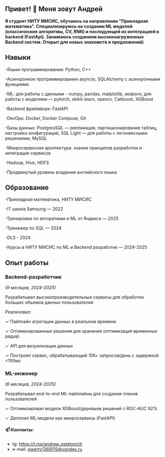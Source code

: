 ## Привет! 👋 Меня зовут Андрей

**Я студент НИТУ МИСИС, обучаюсь на направлении "Прикладная математика". Специализируюсь 	на создании ML моделей (классические алгоритмы, CV, RNN) и последующей их интеграцией в backend (FastApi). Занимаюсь созданием высоконагруженных Backend систем. Открыт для новых знакомств и предложений)**

## Навыки

   -Языки программирования: Python, C++
   
   -Асинхронное программирование asyncio, SQLAlchemy с асинхронными функциями
   
   -ML: для работы с данными - numpy, pandas, matplotlib, seaborn; для работы с моделями — pytorch, skikit-learn, opencv, Catboost, XGBoost
   
   -Backend фреймворк: FastAPI
   
   -DevOps: Docker, Docker Compose, Git
   
   -Базы данных: PostgresSQL — репликация, партиционирование таблиц, настройка конфигураций, SQL Light — для работы с легковесными решениями, MySQL
   
   -Микросервисная архитектура: знание принципов разработки и интеграция сервисов

   -Hadoop, Hive, HDFS
   
   -Продвинутый уровень владения английского языка

  
## Образование

  -Прикладная математика, НИТУ МИСИС
  
  -IT школа Samsung — 2022
  
  -Тренировки по алгоритмам и ML от Яндекса — 2025
  
  -Тренажер по SQL — 2024
  
  -DLS - 2024
  
  -Курсы в НИТУ МИСИС по ML и Backend разработке — 2024-2025

## Опыт работы

 ### Backend-разработчик
  *(9 месяцев, 2024-2025)*
  
  Разрабатывал высокопроизводительные сервисы для обработки больших объемов данных пользователей
  
  Реализовал:
  
  ✓ Пайплайн агрегации данных в реальном времени
  
  ✓ Оптимизированные решения для хранения (оптимизация временных рядов)
  
  ✓ API для визуализации данных
  
  ✓ Построил сервис, обрабатывающий 10К+ запросов/день с задержкой <100мс
  

### ML-инженер

*(6 месяцев, 2024-2025)*

  Разрабатывал end-to-end ML-пайплайны для создания планов пользователей
  
  ✓ Оптимизировал модели XGBoost/деревьев решений с ROC-AUC 92%
  
  ✓ Деплоил ML-модели как микросервисы (FastAPI)
  

##### 📫 Контакты:
- tg: https://t.me/andrew_estetovich
- e-mail: qwerty1369115@yandex.ru

